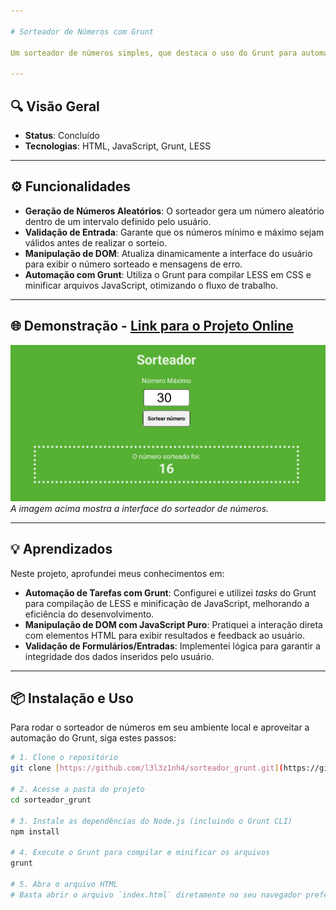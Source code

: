 ```yaml
---

# Sorteador de Números com Grunt

Um sorteador de números simples, que destaca o uso do Grunt para automatizar tarefas de desenvolvimento.

---
```


## 🔍 Visão Geral

-   **Status**: Concluído
-   **Tecnologias**: HTML, JavaScript, Grunt, LESS

---

## ⚙️ Funcionalidades

-   **Geração de Números Aleatórios**: O sorteador gera um número aleatório dentro de um intervalo definido pelo usuário.
-   **Validação de Entrada**: Garante que os números mínimo e máximo sejam válidos antes de realizar o sorteio.
-   **Manipulação de DOM**: Atualiza dinamicamente a interface do usuário para exibir o número sorteado e mensagens de erro.
-   **Automação com Grunt**: Utiliza o Grunt para compilar LESS em CSS e minificar arquivos JavaScript, otimizando o fluxo de trabalho.

---

## 🌐 Demonstração - [Link para o Projeto Online](https://sorteador-grunt-git-main-l3l3z1nh4s-projects.vercel.app/)

![Preview do Sorteador Grunt](/assets/sorteador_grunt.png)
*A imagem acima mostra a interface do sorteador de números.*

---

## 💡 Aprendizados

Neste projeto, aprofundei meus conhecimentos em:

-   **Automação de Tarefas com Grunt**: Configurei e utilizei *tasks* do Grunt para compilação de LESS e minificação de JavaScript, melhorando a eficiência do desenvolvimento.
-   **Manipulação de DOM com JavaScript Puro**: Pratiquei a interação direta com elementos HTML para exibir resultados e feedback ao usuário.
-   **Validação de Formulários/Entradas**: Implementei lógica para garantir a integridade dos dados inseridos pelo usuário.

---

## 📦 Instalação e Uso

Para rodar o sorteador de números em seu ambiente local e aproveitar a automação do Grunt, siga estes passos:

```bash
# 1. Clone o repositório
git clone [https://github.com/l3l3z1nh4/sorteador_grunt.git](https://github.com/l3l3z1nh4/sorteador_grunt.git)

# 2. Acesse a pasta do projeto
cd sorteador_grunt

# 3. Instale as dependências do Node.js (incluindo o Grunt CLI)
npm install

# 4. Execute o Grunt para compilar e minificar os arquivos
grunt

# 5. Abra o arquivo HTML
# Basta abrir o arquivo `index.html` diretamente no seu navegador preferido.
